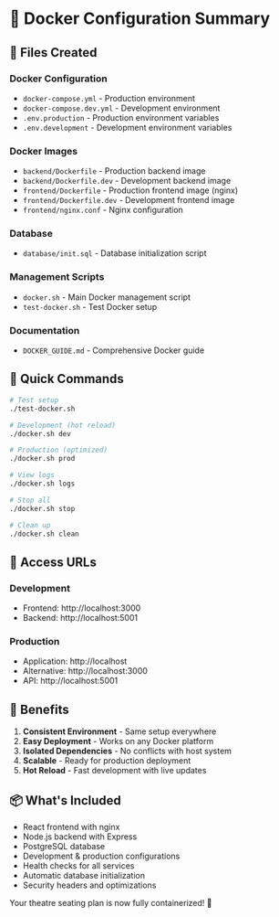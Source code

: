 # 🐳 Docker Configuration Summary

## 📁 Files Created

### Docker Configuration
- `docker-compose.yml` - Production environment
- `docker-compose.dev.yml` - Development environment
- `.env.production` - Production environment variables
- `.env.development` - Development environment variables

### Docker Images
- `backend/Dockerfile` - Production backend image
- `backend/Dockerfile.dev` - Development backend image
- `frontend/Dockerfile` - Production frontend image (nginx)
- `frontend/Dockerfile.dev` - Development frontend image
- `frontend/nginx.conf` - Nginx configuration

### Database
- `database/init.sql` - Database initialization script

### Management Scripts
- `docker.sh` - Main Docker management script
- `test-docker.sh` - Test Docker setup

### Documentation
- `DOCKER_GUIDE.md` - Comprehensive Docker guide

## 🚀 Quick Commands

```bash
# Test setup
./test-docker.sh

# Development (hot reload)
./docker.sh dev

# Production (optimized)
./docker.sh prod

# View logs
./docker.sh logs

# Stop all
./docker.sh stop

# Clean up
./docker.sh clean
```

## 🔗 Access URLs

### Development
- Frontend: http://localhost:3000
- Backend: http://localhost:5001

### Production
- Application: http://localhost
- Alternative: http://localhost:3000
- API: http://localhost:5001

## 🎯 Benefits

1. **Consistent Environment** - Same setup everywhere
2. **Easy Deployment** - Works on any Docker platform
3. **Isolated Dependencies** - No conflicts with host system
4. **Scalable** - Ready for production deployment
5. **Hot Reload** - Fast development with live updates

## 📦 What's Included

- React frontend with nginx
- Node.js backend with Express
- PostgreSQL database
- Development & production configurations
- Health checks for all services
- Automatic database initialization
- Security headers and optimizations

Your theatre seating plan is now fully containerized! 🎉
